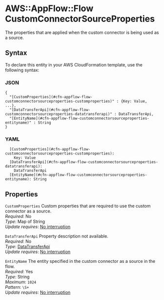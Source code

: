 # AWS::AppFlow::Flow CustomConnectorSourceProperties<a name="aws-properties-appflow-flow-customconnectorsourceproperties"></a>

The properties that are applied when the custom connector is being used as a source\.

## Syntax<a name="aws-properties-appflow-flow-customconnectorsourceproperties-syntax"></a>

To declare this entity in your AWS CloudFormation template, use the following syntax:

### JSON<a name="aws-properties-appflow-flow-customconnectorsourceproperties-syntax.json"></a>

```
{
  "[CustomProperties](#cfn-appflow-flow-customconnectorsourceproperties-customproperties)" : {Key: Value, ...},
  "[DataTransferApi](#cfn-appflow-flow-customconnectorsourceproperties-datatransferapi)" : DataTransferApi,
  "[EntityName](#cfn-appflow-flow-customconnectorsourceproperties-entityname)" : String
}
```

### YAML<a name="aws-properties-appflow-flow-customconnectorsourceproperties-syntax.yaml"></a>

```
  [CustomProperties](#cfn-appflow-flow-customconnectorsourceproperties-customproperties): 
    Key: Value
  [DataTransferApi](#cfn-appflow-flow-customconnectorsourceproperties-datatransferapi): 
    DataTransferApi
  [EntityName](#cfn-appflow-flow-customconnectorsourceproperties-entityname): String
```

## Properties<a name="aws-properties-appflow-flow-customconnectorsourceproperties-properties"></a>

`CustomProperties`  <a name="cfn-appflow-flow-customconnectorsourceproperties-customproperties"></a>
Custom properties that are required to use the custom connector as a source\.  
*Required*: No  
*Type*: Map of String  
*Update requires*: [No interruption](https://docs.aws.amazon.com/AWSCloudFormation/latest/UserGuide/using-cfn-updating-stacks-update-behaviors.html#update-no-interrupt)

`DataTransferApi`  <a name="cfn-appflow-flow-customconnectorsourceproperties-datatransferapi"></a>
Property description not available\.  
*Required*: No  
*Type*: [DataTransferApi](aws-properties-appflow-flow-datatransferapi.md)  
*Update requires*: [No interruption](https://docs.aws.amazon.com/AWSCloudFormation/latest/UserGuide/using-cfn-updating-stacks-update-behaviors.html#update-no-interrupt)

`EntityName`  <a name="cfn-appflow-flow-customconnectorsourceproperties-entityname"></a>
The entity specified in the custom connector as a source in the flow\.  
*Required*: Yes  
*Type*: String  
*Maximum*: `1024`  
*Pattern*: `\S+`  
*Update requires*: [No interruption](https://docs.aws.amazon.com/AWSCloudFormation/latest/UserGuide/using-cfn-updating-stacks-update-behaviors.html#update-no-interrupt)
